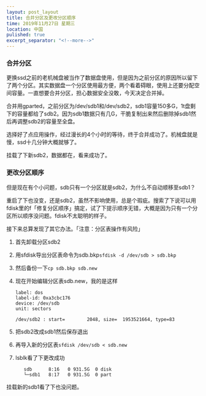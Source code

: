```yaml
---
layout: post_layout
title: 合并分区及更改分区顺序
time: 2019年11月27日 星期三
location: 中国
pulished: true
excerpt_separator: "<!--more-->"
---
```






### 合并分区

更换ssd之前的老机械盘被当作了数据盘使用，但是因为之前分区的原因所以留下了两个分区。其实数据盘一个分区使用最方便，两个看着碍眼，使用上还要分配空间容量。一直想要合并分区，担心数据安全没敢，今天决定合并掉。

合并用gparted，之前分区为/dev/sdb1和/dev/sdb2，sdb1容量150多G，1t盘剩下的容量都给了sdb2。因为sdb1数据只有几G，干脆复制出来然后删除掉sdb1然后再调整sdb2的容量至全盘。

选择好了点应用操作，经过漫长的4个小时的等待，终于合并成功了。机械盘就是慢，ssd十几分钟大概就够了。
<!--more-->

挂载了下新sdb2，数据都在，看来成功了。

### 更改分区顺序

但是现在有个小问题，sdb只有一个分区就是sdb2，为什么不自动顺移至sdb1？

重启了下也没变，还是sdb2，虽然不影响使用，总是个瑕疵。搜索了下说可以用fdisk里的f「修复分区顺序」搞定，试了下提示顺序无错，大概是因为只有一个分区所以顺序没问题。fdisk不太聪明的样子。

接下来总算发现了其它办法。「注意：分区表操作有风险」

1. 首先卸载分区sdb2

2. 用sfdisk导出分区表命令为sdb.bkp`sfdisk -d /dev/sdb > sdb.bkp`
3. 然后备份一下`cp sdb.bkp sdb.new`

4. 现在开始编辑分区表sdb.new，我的是这样

   ```
   label: dos
   label-id: 0xa3cbc176
   device: /dev/sdb
   unit: sectors
   
   /dev/sdb2 : start=        2048, size=  1953521664, type=83
   ```

   

5. 把sdb2改成sdb1然后保存退出

6. 再导入新的分区表`sfdisk /dev/sdb < sdb.new`

7. lsblk看了下更改成功

   ```
      sdb      8:16   0 931.5G  0 disk
      └─sdb1   8:17   0 931.5G  0 part 
   ```

挂载新的sdb1看了下也没问题。
